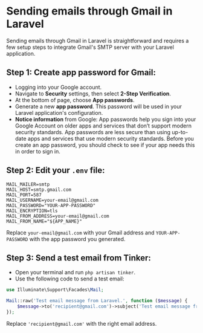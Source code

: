 # Sending emails through Gmail in Laravel


Sending emails through Gmail in Laravel is straightforward and requires a few setup steps to integrate Gmail's SMTP server with your Laravel application.

<!--more-->

## Step 1: Create app password for Gmail:
- Logging into your Google account.
- Navigate to **Security** settings, then select **2-Step Verification**.
- At the bottom of page, choose **App passwords**.
- Generate a new **app password**. This password will be used in your Laravel application's configuration.
- **Notice information** from Google: App passwords help you sign into your Google Account on older apps and services that don’t support modern security standards. App passwords are less secure than using up-to-date apps and services that use modern security standards. Before you create an app password, you should check to see if your app needs this in order to sign in.

## Step 2: Edit your `.env` file:
```dotenv
MAIL_MAILER=smtp
MAIL_HOST=smtp.gmail.com
MAIL_PORT=587
MAIL_USERNAME=your-email@gmail.com
MAIL_PASSWORD="YOUR-APP-PASSWORD"
MAIL_ENCRYPTION=tls
MAIL_FROM_ADDRESS=your-email@gmail.com
MAIL_FROM_NAME="${APP_NAME}"
```
Replace `your-email@gmail.com` with your Gmail address and `YOUR-APP-PASSWORD` with the app password you generated.

## Step 3: Send a test email from Tinker:
- Open your terminal and run `php artisan tinker`.
- Use the following code to send a test email:
```php
use Illuminate\Support\Facades\Mail;

Mail::raw('Test email message from Laravel.', function ($message) {
    $message->to('recipient@gmail.com')->subject('Test email message from Laravel');
});
```
Replace `'recipient@gmail.com'` with the right email address.

